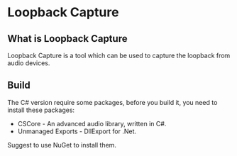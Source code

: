 # Loopback Capture

## What is Loopback Capture

Loopback Capture is a tool which can be used to capture the loopback from audio devices.

## Build

The C# version require some packages, before you build it, you need to install these packages:

* CSCore - An advanced audio library, written in C#.
* Unmanaged Exports - DllExport for .Net.

Suggest to use NuGet to install them.

